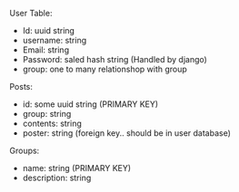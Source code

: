 User Table:

- Id: uuid string
- username: string
- Email: string
- Password: saled hash string (Handled by django)
- group: one to many relationshop with group

Posts:

- id: some uuid string (PRIMARY KEY)
- group: string
- contents: string
- poster: string (foreign key.. should be in user database)

Groups:

- name: string (PRIMARY KEY)
- description: string
